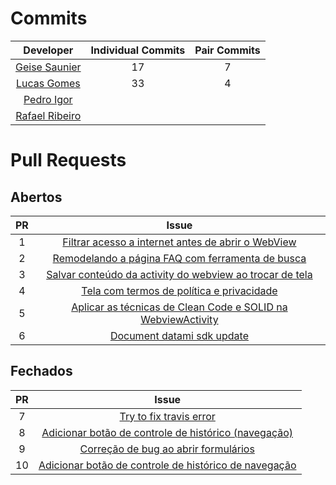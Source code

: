 # Commits

Developer | Individual Commits | Pair Commits |
:----:|:------:|:---------:|
[Geise Saunier](https://github.com/GeiseSaunier) | 17 | 7 |
[Lucas Gomes](https://github.com/LGomees) | 33 | 4 |
[Pedro Igor](https://github.com/pedroeagle) | | |
[Rafael Ribeiro](https://github.com/rafaelflarrn) | | | 

# Pull Requests
## Abertos
PR | Issue  |
:----:|:------:|
 1 | [Filtrar acesso a internet antes de abrir o WebView](https://github.com/Escola-em-Casa/android-escola-em-casa/pull/55) |
 2 | [Remodelando a página FAQ com ferramenta de busca](https://github.com/Escola-em-Casa/android-escola-em-casa/pull/56) |
 3 | [Salvar conteúdo da activity do webview ao trocar de tela](https://github.com/Escola-em-Casa/android-escola-em-casa/pull/62) |
 4 | [Tela com termos de política e privacidade](https://github.com/Escola-em-Casa/android-escola-em-casa/pull/64) |
 5 | [Aplicar as técnicas de Clean Code e SOLID na WebviewActivity](https://github.com/Escola-em-Casa/android-escola-em-casa/pull/69) |
 6 | [Document datami sdk update](https://github.com/Escola-em-Casa/android-escola-em-casa/pull/57) |

## Fechados
PR | Issue  |
:----:|:------:|
 7 | [Try to fix travis error](https://github.com/Escola-em-Casa/android-escola-em-casa/pull/54) |
 8 | [Adicionar botão de controle de histórico (navegação)](https://github.com/Escola-em-Casa/android-escola-em-casa/pull/58) |
 9 | [Correção de bug ao abrir formulários](https://github.com/Escola-em-Casa/android-escola-em-casa/pull/59) |
 10 | [Adicionar botão de controle de histórico de navegação](https://github.com/Escola-em-Casa/android-escola-em-casa/pull/60) |

